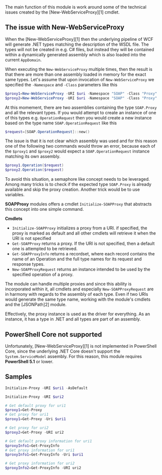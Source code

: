 The main function of this module is work around some of the technical issues created by the [New-WebServiceProxy][1] cmdlet.

## The issue with New-WebServiceProxy

When the [New-WebServiceProxy][1] then the underlying pipeline of WCF will generate .NET types matching the description of the WSDL file. The types will not be created in e.g. C# files, but instead they will be contained within a dynamically generated assembly which is also loaded into the current `AppDomain`.

When executing the `New-WebServiceProxy` multiple times, then the result is that there are more than one assembly loaded in memory for the exact same types. Let's assume that upon invocation of `New-WebServiceProxy` we specified the `-Namespace` and `-Class` parameters like this

```powershell
$proxy1=New-WebServiceProxy -URI $uri -Namespace "SOAP" -Class "Proxy"
$proxy2=New-WebServiceProxy -URI $uri -Namespace "SOAP" -Class "Proxy"
```

At this momement, there are two assemblies containing the type `SOAP.Proxy` and all the relevant types. If you would attempt to create an instance of one of this types e.g. `OperationRequest` then you would create a new instance based on the type name `SOAP.OperationRequest` like this

```powershell
$request=[SOAP.OperationRequest]::new()
```

The issue is that it is not clear which assembly was used and for this reason one of the following two commands would throw an error, because each of the `$proxy1` and `$proxy2` would expect a `SOAP.OperationRequest` instance matching its own assembly.

```powershell
$proxy1.Operation($request)
$proxy2.Operation($request)
```

To avoid this situation, a semaphore like concept needs to be leveraged. Among many tricks is to check if the expected type `SOAP.Proxy` is already available and skip the proxy creation. Another trick would be to use variables.

**SOAPProxy** modules offers a cmdlet `Initialize-SOAPProxy` that abstracts this concept into one simple command. 

**Cmdlets**

- `Initialize-SOAPProxy` initializes a proxy from a URI. if specified, the proxy is marked as default and all other cmdlets will retrieve it when the URI is not specified
- `Get-SOAPProxy` returns a proxy. If the URI is not specified, then a default one is attempted to be retrieved.
- `Get-SOAPProxyInfo` returns a recordset, where each record contains the name of an Operation and the full type names for its request and response types.
- `New-SOAPProxyRequest` returns an instance intended to be used by the specified operation of a proxy.

The module can handle multiple proxies and since this ability is incorporated within it, all cmdlets and especially `New-SOAPProxyRequest` are in harmony with regards to the assembly of each type. Even if two URIs would generate the same type name, working with the module's cmdlets and the [JSONPath]2] module.

Effectively, the proxy instance is used as the driver for everything. As an instance, it has a type in .NET and all types are part of an assembly.

## PowerShell Core not supported

Unfortunately, [New-WebServiceProxy][1] is not implemented in PowerShell Core, since the underlying .NET Core doesn't support the `System.ServiceModel` assembly. For this reason, this module requires **PowerShell 5.1** or lower.

## Samples


```powershell
Initialize-Proxy -URI $uri1 -AsDefault

Initialize-Proxy -URI $uri2

# Get default proxy for uri1
$proxy1=Get-Proxy
# Get proxy for uri1
$proxy1=Get-Proxy -Uri $uri1

# Get proxy for uri2
$proxy2=Get-Proxy -URI uri2

# Get default proxy information for uri1
$proxyInfo1=Get-ProxyInfo
# Get proxy information for uri1
$proxyInfo1=Get-ProxyInfo -Uri $uri1

# Get proxy information for uri2
$proxyInfo2=Get-ProxyInfo -URI uri2


```
